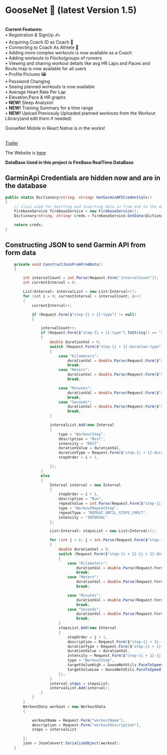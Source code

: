 <h1><b>GooseNet 🪿 (latest Version 1.5)</b></h1> <br/>
<b>Current Features:</b> <br />
•  Registration & SignUp ✍️ <br />
•  Acquiring Coach ID as Coach 🔢 <br />
•  Connecting to Coach As Athlete 🤝<br/>
•  Adding more complex workouts is now available as a Coach <br/>
•  Adding workouts to Flocks(groups of runners<br/>
•  Viewing and sharing workout details like avg HR Laps and Paces and Route map is now available for all users <br/>
•  Profile Pictures 🖼️ <br/>
•  Password Changing <br/>
•  Seeing planned workouts is now available <br/>
• <b></b> Average Heart Rate Per Lap <br/>
• <b></b> Elevation,Pace & HR graphs <br/>
• <b>NEW!</b> Sleep Analysis! <br/>
• <b>NEW!</b> Training Summary for a time range <br/>
• <b>NEW!</b> Upload Previosuly Uploaded planned workouts from the Workout Library(and edit them if needed)<br/>



GooseNet Mobile in React Native is in the works!
<br/><br/>

[Trailer](https://www.youtube.com/watch?v=nds7jPN5rrs)

The Website is [here](https://goosenetcom.bsite.net/homepage.aspx)

**DataBase Used in this project is FireBase RealTime DataBase**

<h2>GarminApi Credentials are hidden now and are in the database</h2>

```csharp
public static Dictionary<string, string> GetGarminAPICredentials()
{
    // class used for Gettting and inserting data in from and to the database
    FirebaseService firebaseService = new FirebaseService();
    Dictionary<string, string> creds = firebaseService.GetData<Dictionary<string, string>>("GarminAPICredentials");

    return creds;
}
```

<h2>Constructing JSON to send Garmin API from form data</h2>


```csharp
    private void ConstructJsonFromFromData()
    {

        int intervalCount = int.Parse(Request.Form["intervalCount"]);
        int currentInterval = 0;

        List<Interval> intervalList = new List<Interval>();
        for (int i = 0; currentInterval < intervalCount; i++)
        {
            currentInterval++;

            if (Request.Form[$"step-{i + 1}-type"] != null)
            {

                intervalCount++;
                if (Request.Form[$"step-{i + 1}-type"].ToString() == "rest")
                {
                    double durationVal = 0;
                    switch (Request.Form[$"step-{i + 1}-duration-type"])
                    {
                        case "Kilometers":
                            durationVal = double.Parse(Request.Form[$"step-{i + 1}-duration"].ToString()) * 1000;
                            break;
                        case "Meters":
                            durationVal = double.Parse(Request.Form[$"step-{i + 1}-duration"].ToString());
                            break;

                        case "Minutes":
                            durationVal = double.Parse(Request.Form[$"step-{i + 1}-duration"].ToString()) * 60;
                            break;
                        case "Seconds":
                            durationVal = double.Parse(Request.Form[$"step-{i + 1}-duration"].ToString());
                            break;
                    }

                    intervalList.Add(new Interval
                    {
                        type = "WorkoutStep",
                        description = "Rest",
                        intensity = "REST",
                        durationValue = durationVal,
                        durationType = Request.Form[$"step-{i + 1}-duration-type"] == "Minutes" || Request.Form[$"step-{i + 1}-duration-type"] == "Seconds" ? "TIME" : "DISTANCE",
                        stepOrder = i + 1,

                    });
                }
                else
                {
                    Interval interval = new Interval
                    {
                        stepOrder = i + 1,
                        description = "Run",
                        repeatValue = int.Parse(Request.Form[$"step-{i + 1}-repeat"]),
                        type = "WorkoutRepeatStep",
                        repeatType = "REPEAT_UNTIL_STEPS_CMPLT",
                        intensity = "INTERVAL"
                    };

                    List<Interval> stepsList = new List<Interval>();

                    for (int j = 0; j < int.Parse(Request.Form[$"step-{i + 1}-steps"]); j++)
                    {
                        double durationVal = 0;
                        switch (Request.Form[$"step-{i + 1}-{j + 1}-duration-type"])
                        {
                            case "Kilometers":
                                durationVal = double.Parse(Request.Form[$"step-{i + 1}-{j + 1}-duration"].ToString()) * 1000;
                                break;
                            case "Meters":
                                durationVal = double.Parse(Request.Form[$"step-{i + 1}-{j + 1}-duration"].ToString());
                                break;

                            case "Minutes":
                                durationVal = double.Parse(Request.Form[$"step-{i + 1}-{j + 1}-duration"].ToString()) * 60;
                                break;
                            case "Seconds":
                                durationVal = double.Parse(Request.Form[$"step-{i + 1}-{j + 1}-duration"].ToString());
                                break;
                        }
                        stepsList.Add(new Interval
                        {
                            stepOrder = j + 1,
                            description = Request.Form[$"step-{i + 1}-{j + 1}-type"],
                            durationType = Request.Form[$"step-{i + 1}-{j + 1}-duration-type"] == "Kilometers" || Request.Form[$"step-{i + 1}-{j + 1}-duration-type"] == "Meters" ? "DISTANCE" : "TIME",
                            durationValue = durationVal,
                            intensity = Request.Form[$"step-{i + 1}-{j + 1}-type"] == "run" ? "INTERVAL" : "REST",
                            type = "WorkoutStep",
                            targetValueHigh = GooseNetUtils.PaceToSpeed(Request.Form[$"step-{i + 1}-{j + 1}-pace"]),
                            targetValueLow = GooseNetUtils.PaceToSpeed(Request.Form[$"step-{i + 1}-{j + 1}-pace"])
                        });
                    }
                    interval.steps = stepsList;
                    intervalList.Add(interval);
                }
            }
        }
        WorkoutData workout = new WorkoutData
        {

            workoutName = Request.Form["workoutName"],
            description = Request.Form["workoutDescription"],
            steps = intervalList

        };
        json = JsonConvert.SerializeObject(workout);
    }

```
